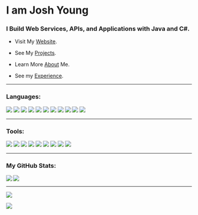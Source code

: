 <h1 >I am Josh Young</h1>
<h3>I Build Web Services, APIs, and Applications with Java and C#.</h3>

- Visit My [Website](//www.joshayoung.com).

- See My [Projects](//www.joshayoung.com/projects).

- Learn More [About](//www.joshayoung.com/me) Me.

- See my [Experience](//www.joshayoung.com/resume).

---

<h3 align="left">Languages:</h3>
<p>
	<img src="https://img.shields.io/badge/Java-007396?logo=Java&logoColor=fff&style=for-the-badge" />
	<img src="https://img.shields.io/badge/.NET-512BD4?logo=.NET&logoColor=fff&style=for-the-badge" />
	<img src="https://img.shields.io/badge/junit5-25A162?logo=junit5&logoColor=000&style=for-the-badge" />
	<img src="https://img.shields.io/badge/CSharp-239120?logo=CSharp&logoColor=fff&style=for-the-badge" />
	<img src="https://img.shields.io/badge/mysql-4479A1?logo=mysql&logoColor=fff&style=for-the-badge" />
	<img src="https://img.shields.io/badge/postgresql-4169E1?logo=postgresql&logoColor=fff&style=for-the-badge" />
	<img src="https://img.shields.io/badge/spring-6DB33F?logo=spring&logoColor=fff&style=for-the-badge" />
	<img src="https://img.shields.io/badge/xamarin-3498DB?logo=xamarin&logoColor=fff&style=for-the-badge" />
	<!-- <img src="https://img.shields.io/badge/css3-1572B6?logo=css3&logoColor=fff&style=for-the-badge" /> -->
	<!-- <img src="https://img.shields.io/badge/html5-E34F26?logo=html5&logoColor=fff&style=for-the-badge" /> -->
	<img src="https://img.shields.io/badge/JavaScript-F7DF1E?logo=JavaScript&logoColor=000&style=for-the-badge" />
	<!-- <img src="https://img.shields.io/badge/React-61DAFB?logo=react&logoColor=000&style=for-the-badge" /> -->
	<!-- <img src="https://img.shields.io/badge/bash-4EAA25?logo=gnubash&logoColor=000&style=for-the-badge" /> -->
	<!-- <img src="https://img.shields.io/badge/jest-C21325?logo=jest&logoColor=fff&style=for-the-badge" /> -->
	<!-- <img src="https://img.shields.io/badge/codeigniter-EF4223?logo=codeigniter&logoColor=fff&style=for-the-badge" /> -->
	<!-- <img src="https://img.shields.io/badge/json-000000?logo=json&logoColor=fff&style=for-the-badge" /> -->
	<!-- <img src="https://img.shields.io/badge/rails-CC0000?logo=rubyonrails&logoColor=fff&style=for-the-badge" /> -->
	<!-- <img src="https://img.shields.io/badge/php-777BB4?logo=php&logoColor=fff&style=for-the-badge" /> -->
	<!-- <img src="https://img.shields.io/badge/python-3776AB?logo=python&logoColor=fff&style=for-the-badge" /> -->
	<!-- <img src="https://img.shields.io/badge/ruby-CC342D?logo=ruby&logoColor=fff&style=for-the-badge" /> -->
	<img src="https://img.shields.io/badge/spring boot-6DB33F?logo=springboot&logoColor=fff&style=for-the-badge" />
	<!-- <img src="https://img.shields.io/badge/sqlite-003B57?logo=sqlite&logoColor=fff&style=for-the-badge" /> -->
	<!-- <img src="https://img.shields.io/badge/xaml-0C54C2?logo=xaml&logoColor=fff&style=for-the-badge" /> -->
	<img src="https://img.shields.io/badge/ms sql server-CC2927?logo=microsoftsqlserver&logoColor=000&style=for-the-badge" />
</p>

---

<h3 align="left">Tools:</h3>
 <p>
	<img src="https://img.shields.io/badge/vagrant-1868F2?logo=vagrant&logoColor=fff&style=for-the-badge" />
	<img src="https://img.shields.io/badge/curl-073551?logo=curl&logoColor=fff&style=for-the-badge" />
	<img src="https://img.shields.io/badge/linux-FCC624?logo=linux&logoColor=000&style=for-the-badge" />
	<!-- <img src="https://img.shields.io/badge/tmux-1BB91F?logo=tmux&logoColor=fff&style=for-the-badge" /> -->
	<!-- <img src="https://img.shields.io/badge/macos-000000?logo=macos&logoColor=fff&style=for-the-badge" /> -->
	<img src="https://img.shields.io/badge/git-F05032?logo=git&logoColor=fff&style=for-the-badge" />
	<!-- <img src="https://img.shields.io/badge/vim-019733?logo=vim&logoColor=fff&style=for-the-badge" /> -->
	<img src="https://img.shields.io/badge/postman-FF6C37?logo=postman&logoColor=fff&style=for-the-badge" />
	<!-- <img src="https://img.shields.io/badge/jira-0052CC?logo=jira&logoColor=fff&style=for-the-badge" /> -->
	<!-- <img src="https://img.shields.io/badge/modx-102C53?logo=modx&logoColor=fff&style=for-the-badge" /> -->
	<img src="https://img.shields.io/badge/Docker-2496ED?logo=Docker&logoColor=fff&style=for-the-badge" />
	<img src="https://img.shields.io/badge/Ansible-EE0000?logo=Ansible&logoColor=fff&style=for-the-badge" />
	<img src="https://img.shields.io/badge/kali linux-557C94?logo=kalilinux&logoColor=fff&style=for-the-badge" />
	<!-- <img src="https://img.shields.io/badge/new relic-008C99?logo=newrelic&logoColor=fff&style=for-the-badge" /> -->
	<!-- <img src="https://img.shields.io/badge/owasp-000000?logo=owasp&logoColor=fff&style=for-the-badge" /> -->
	<img src="https://img.shields.io/badge/red hat-EE0000?logo=redhat&logoColor=fff&style=for-the-badge" />
</p>

---

<h3 align="left">My GitHub Stats:</h3>

<p>
	<img align="left" src="https://github-readme-stats.vercel.app/api/top-langs?username=joshayoung&show_icons=true&locale=en&layout=compact&hide=html,vim%20script,coffeescript,SCSS,Dockerfile,hack,scss&exclude_repo=99-bottles-of-oop,rails-basic-forms,basic-rails-mvc,basic-rails-mvc-js,plot-notes,rails_sandbox,rails_external_api_calls,rails-basic-scopes,rails-with-react,many-to-many-rails,one-to-many-rails,will-it-rain-ruby,rails-with-docker,rails-exhaustive-examples,rails-design-patterns&langs_count=10&custom_title=Top%20Languages" />
</p>

<p>
	<img align="center" src="https://github-readme-stats.vercel.app/api?username=joshayoung&hide=stars,contribs&show_icons=true&locale=en" />
</p>

---

<p>
	<img align="center" src="https://github-readme-streak-stats.herokuapp.com/?user=joshayoung" />
</p>

<p align="left"> <img src="https://komarev.com/ghpvc/?username=joshayoung&label=views:&color=brightgreen&style=for-the-badge" /></p>